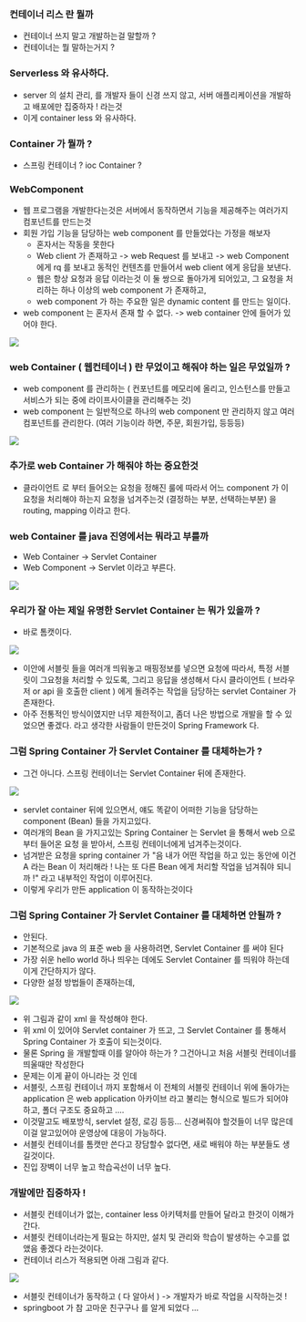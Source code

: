 ### 컨테이너 리스 란 뭘까
- 컨테이너 쓰지 말고 개발하는걸 말할까 ?
- 컨테이너는 뭘 말하는거지 ? 

### Serverless 와 유사하다.
- server 의 설치 관리, 를 개발자 들이 신경 쓰지 않고, 서버 애플리케이션을 개발하고 배포에만 집중하자 ! 라는것
- 이게 container less 와 유사하다.

### Container 가 뭘까 ? 
- 스프링 컨테이너 ? ioc Container ? 

### WebComponent
- 웹 프로그램을 개발한다는것은 서버에서 동작하면서 기능을 제공해주는 여러가지 컴포넌트를 만드는것
- 회원 가입 기능을 담당하는 web component 를 만들었다는 가정을 해보자
  - 혼자서는 작동을 못한다
  - Web client 가 존재하고 -> web Request 를 보내고 -> web Component 에게 rq 를 보내고 동적인 컨텐츠를 만들어서 web client 에게 응답을 보낸다.
  - 웹은 항상 요청과 응답 이라는것 이 둘 쌍으로 돌아가게 되어있고, 그 요청을 처리하는 하나 이상의 web component 가 존재하고,
  - web component 가 하는 주요한 일은 dynamic content 를 만드는 일이다.
- web component 는 혼자서 존재 할 수 없다. -> web container 안에 들어가 있어야 한다.

![](images/그림1.png)

### web Container ( 웹컨테이너 ) 란 무었이고 해줘야 하는 일은 무었일까 ? 
- web component 를 관리하는 ( 컨포넌트를 메모리에 올리고, 인스턴스를 만들고 서비스가 되는 중에 라이프사이클을 관리해주는 것)
- web component 는 일반적으로 하나의 web component 만 관리하지 않고 여러 컴포넌트를 관리한다. (여러 기능이라 하면, 주문, 회원가입, 등등등)

![](images/그림2.png)

### 추가로 web Container 가 해줘야 하는 중요한것 
- 클라이언트 로 부터 들어오는 요청을 정해진 룰에 따라서 어느 component 가 이 요청을 처리해야 하는지 요청을 넘겨주는것 (결정하는 부분, 선택하는부분) 을 routing, mapping 이라고 한다.

### web Container 를 java 진영에서는 뭐라고 부를까 
- Web Container -> Servlet Container
- Web Component -> Servlet 이라고 부른다.


![](images/그림3.png)

### 우리가 잘 아는 제일 유명한 Servlet Container 는 뭐가 있을까 ? 
- 바로 톰캣이다.

![](images/톰캣.png)

- 이안에 서블릿 들을 여러개 띄워놓고 매핑정보를 넣으면 요청에 따라서, 특정 서블릿이 그요청을 처리할 수 있도록,
그리고 응답을 생성해서 다시 클라이언트 ( 브라우저 or api 을 호출한 client ) 에게 돌려주는 작업을 담당하는 servlet Container 가 존재한다.
- 아주 전통적인 방식이였지만 너무 제한적이고, 좀더 나은 방법으로 개발을 할 수 있었으면 좋겠다. 라고 생각한 사람들이 만든것이 Spring Framework 다.

### 그럼 Spring Container 가 Servlet Container 를 대체하는가 ? 
- 그건 아니다. 스프링 컨테이너는 Servlet Container 뒤에 존재한다.

![](images/그림4.png)

- servlet container 뒤에 있으면서, 얘도 똑같이 어떠한 기능을 담당하는 component (Bean) 들을 가지고있다.
- 여러개의 Bean 을 가지고있는 Spring Container 는 Servlet 을 통해서 web 으로 부터 들어온 요청 을 받아서, 스프링 컨테이너에게 넘겨주는것이다.
- 넘겨받은 요청을 spring container 가 "음 내가 어떤 작업을 하고 있는 동안에 이건 A 라는 Bean 이 처리해라 ! 나는 또 다른 Bean 에게 처리할 작업을 넘겨줘야 되니까 !" 라고 내부적인 작업이 이루어진다.
- 이렇게 우리가 만든 application 이 동작하는것이다

### 그럼 Spring Container 가 Servlet Container 를 대체하면 안될까 ? 
- 안된다. 
- 기본적으로 java 의 표준 web 을 사용하려면, Servlet Container 를 써야 된다
- 가장 쉬운 hello world 하나 띄우는 데에도 Servlet Container 를 띄워야 하는데 이게 간단하지가 않다.
- 다양한 설정 방법들이 존재하는데,

![](images/그림5.png)

- 위 그림과 같이 xml 을 작성해야 한다.
- 위 xml 이 있어야 Servlet container 가 뜨고, 그 Servlet Container 를 통해서 Spring Container 가 호출이 되는것이다.
- 물론 Spring 을 개발할때 이를 알아야 하는가 ? 그건아니고 처음 서블릿 컨테이너를 띄울때만 작성한다
- 문제는 이게 끝이 아니라는 것 인데
- 서블릿, 스프링 컨테이너 까지 포함해서 이 전체의 서블릿 컨테이너 위에 돌아가는 application 은 web application 아카이브 라고 불리는 형식으로 빌드가 되어야 하고, 폴더 구조도 중요하고 .... 
- 이것말고도 배포방식, servlet 설정, 로깅 등등... 신경써줘야 할것들이 너무 많은데 이걸 알고있어야 운영상에 대응이 가능하다.
- 서블릿 컨테이너를 톰캣만 쓴다고 장담할수 없다면, 새로 배워야 하는 부분들도 생길것이다.
- 진입 장벽이 너무 높고 학습곡선이 너무 높다.

### 개발에만 집중하자 !
- 서블릿 컨테이너가 없는, container less 아키텍처를 만들어 달라고 한것이 이해가 간다.
- 서블릿 컨테이너라는게 필요는 하지만, 설치 및 관리와 학습이 발생하는 수고를 없앴음 좋겠다 라는것이다.
- 컨테이너 리스가 적용되면 아래 그림과 같다.

![](images/그림6.png)

- 서블릿 컨테이너가 동작하고 ( 다 알아서 ) -> 개발자가 바로 작업을 시작하는것 ! 
- springboot 가 참 고마운 친구구나 를 알게 되었다 ...
